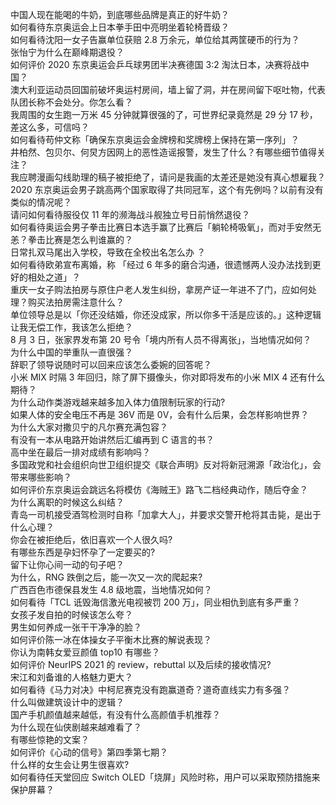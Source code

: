 中国人现在能喝的牛奶，到底哪些品牌是真正的好牛奶？  
如何看待东京奥运会上日本拳手田中亮明坐着轮椅晋级？  
如何看待沈阳一女子告赢单位获赔 2.8 万余元，单位给其两筐硬币的行为？  
张怡宁为什么在巅峰期退役？  
如何评价 2020 东京奥运会乒乓球男团半决赛德国 3:2 淘汰日本，决赛将战中国？  
澳大利亚运动员回国前破坏奥运村房间，墙上留了洞，并在房间留下呕吐物，代表队团长称不会处分。你怎么看？  
我周围的女生跑一万米 45 分钟就算很强的了，可世界纪录竟然是 29 分 17 秒，差这么多，可信吗？  
如何看待苟仲文称「确保东京奥运会金牌榜和奖牌榜上保持在第一序列」？  
井柏然、包贝尔、何炅方因网上的恶性造谣报警，发生了什么？有哪些细节值得关注？  
我应聘漫画勾线助理的稿子被拒绝了，请问是我画的太差还是她没有真心想雇我？  
2020 东京奥运会男子跳高两个国家取得了共同冠军，这个有先例吗？以前有没有类似的情况呢？  
请问如何看待服役仅 11 年的濒海战斗舰独立号日前悄然退役？  
如何看待奥运会男子拳击比赛日本选手赢了比赛后「躺轮椅吸氧」，而对手安然无恙？拳击比赛是怎么判谁赢的？  
日常扎双马尾出入学校，导致在全校出名怎么办 ？  
如何看待欧弟宣布离婚，称 「经过 6 年多的磨合沟通，很遗憾两人没办法找到更好的相处之道」？  
重庆一女子购法拍房与原住户老人发生纠纷，拿房产证一年进不了门，应如何处理？购买法拍房需注意什么？  
单位领导总是以「你还没结婚，你还没成家，所以你多干活是应该的。」这种逻辑让我无偿工作，我该怎么拒绝？  
8 月 3 日，张家界发布第 20 号令「境内所有人员不得离张」，当地情况如何？  
为什么中国的举重队一直很强？  
辞职了领导说随时可以回来应该怎么委婉的回答呢？  
小米 MIX 时隔 3 年回归，除了屏下摄像头，你对即将发布的小米 MIX 4 还有什么期待？  
为什么动作类游戏越来越多加入体力值限制玩家的行动?  
如果人体的安全电压不再是 36V 而是 0V，会有什么后果，会怎样影响世界？  
为什么大家对撒贝宁的凡尔赛充满包容？  
有没有一本从电路开始讲然后汇编再到 C 语言的书？  
高中坐在最后一排对成绩有影响吗？  
多国政党和社会组织向世卫组织提交《联合声明》反对将新冠溯源「政治化」，会带来哪些影响？  
如何评价东京奥运会跳远名将模仿《海贼王》路飞二档经典动作，随后夺金？  
为什么离职的时候这么纠结？  
青岛一司机接受酒驾检测时自称「加拿大人」，并要求交警开枪将其击毙，是出于什么心理？  
你会在被拒绝后，依旧喜欢一个人很久吗?  
有哪些东西是孕妇怀孕了一定要买的?  
留下让你心间一动的句子吧？  
为什么，RNG 跌倒之后，能一次又一次的爬起来?  
广西百色市德保县发生 4.8 级地震，当地情况如何？  
如何看待「TCL 诋毁海信激光电视被罚 200 万」，同业相仇到底有多严重？  
女孩子发自拍的时候该怎么夸？  
男生如何养成一张干干净净的脸？  
如何评价陈一冰在体操女子平衡木比赛的解说表现？  
你认为南韩女爱豆颜值 top10 有哪些？  
如何评价 NeurIPS 2021 的 review，rebuttal 以及后续的接收情况?  
宋江和刘备谁的人格魅力更大？  
如何看待《马力对决》中柯尼赛克没有跑赢道奇？道奇直线实力有多强？  
什么叫做建筑设计中的逻辑？  
国产手机颜值越来越低，有没有什么高颜值手机推荐？  
为什么现在仙侠剧越来越难看了？  
有哪些惊艳的文案？  
如何评价《心动的信号》第四季第七期？  
什么样的女生会让男生很喜欢?  
如何看待任天堂回应 Switch OLED「烧屏」风险时称，用户可以采取预防措施来保护屏幕？  
